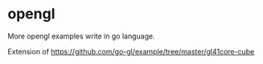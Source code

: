 # opengl
More opengl examples write in go language. 

Extension of 
https://github.com/go-gl/example/tree/master/gl41core-cube

